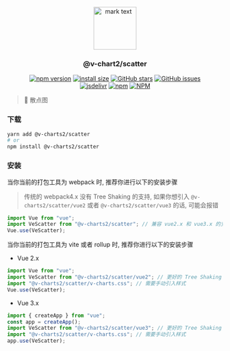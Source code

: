 <p align="center">
<img src="https://raw.githubusercontent.com/denaro-org/v-charts2/main/docs/.vuepress/public/favicon.ico" alt="mark text" width="100" height="100">
</p>

<h3 align="center">@v-chart2/scatter</h3>

<p align="center">
  <a href="https://www.npmjs.com/package/@v-charts2/scatter" target="_blank"><img alt="npm version" src="https://img.shields.io/npm/v/@v-charts2/scatter"></a>
  <a href="https://packagephobia.com/result?p=@v-charts2/scatter" target="_blank"><img alt="install size" src="https://packagephobia.now.sh/badge?p=@v-charts2/scatter"></a>
  <a href="https://github.com/denaro-org/v-charts2/stargazers" target="_blank"><img alt="GitHub stars" src="https://img.shields.io/github/stars/denaro-org/v-charts2"></a>
  <a href="https://github.com/denaro-org/v-charts2/issues" target="_blank"><img alt="GitHub issues" src="https://img.shields.io/github/issues/denaro-org/v-charts2"></a>
  <br />
<a href="https://www.jsdelivr.com/package/npm/@v-charts2/scatter" target="_blank"><img alt="jsdelivr" src="https://data.jsdelivr.com/v1/package/npm/@v-charts2/scatter/badge"></a>
  <a href="https://www.npmjs.com/package/@v-charts2/scatter" target="_blank"><img alt="npm" src="https://img.shields.io/node/v/@v-charts2/scatter"></a>
  <a href="https://github.com/denaro-org/v-charts2/blob/main/LICENSE" target="_blank"><img alt="NPM" src="https://img.shields.io/npm/l/@v-charts2/scatter"></a>
</p>

> :tada: 散点图

### 下载

```bash
yarn add @v-charts2/scatter
# or
npm install @v-charts2/scatter
```

### 安装

当你当前的打包工具为 webpack 时, 推荐你进行以下的安装步骤

> 传统的 webpack4.x 没有 Tree Shaking 的支持, 如果你想引入 `@v-charts2/scatter/vue2` 或者 `@v-charts2/scatter/vue3` 的话, 可能会报错

```javascript
import Vue from "vue";
import VeScatter from "@v-charts2/scatter"; // 兼容 vue2.x 和 vue3.x 的支持, 将会自动加载支持 vue2.x 的支持包或者支持 vue3.x 的支持包
Vue.use(VeScatter);
```

当你当前的打包工具为 vite 或者 rollup 时, 推荐你进行以下的安装步骤

- Vue 2.x

```javascript
import Vue from "vue";
import VeScatter from "@v-charts2/scatter/vue2"; // 更好的 Tree Shaking 推荐引入 vue2.x 的专属支持包
import "@v-charts2/scatter/v-charts.css"; // 需要手动引入样式
Vue.use(VeScatter);
```

- Vue 3.x

```javascript
import { createApp } from "vue";
const app = createApp();
import VeScatter from "@v-charts2/scatter/vue3"; // 更好的 Tree Shaking 推荐引入 vue3.x 的专属支持包
import "@v-charts2/scatter/v-charts.css"; // 需要手动引入样式
app.use(VeScatter);
```

